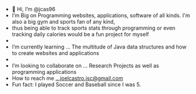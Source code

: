 - 👋 Hi, I’m @jcas96
- I’m Big on Programming websites, applications, software of all kinds. I'm also a big gym and sports fan of any kind,
- thus being able to track sports stats through programming or even tracking daily calories would be a fun project for myself
- 
-  I’m currently learning ... The multitude of Java data structures and how to create websites and applications
- 
- I’m looking to collaborate on ... Research Projects as well as programming applications
- How to reach me ...joelcastro.jsc@gmail.com
- Fun fact: I played Soccer and Baseball since I was 5.

<!---
jcas96/jcas96 is a ✨ special ✨ repository because its `README.md` (this file) appears on your GitHub profile.
You can click the Preview link to take a look at your changes.
--->
